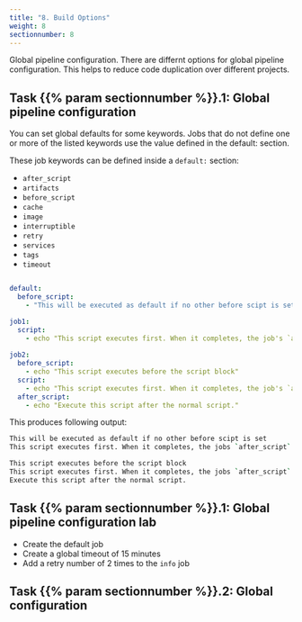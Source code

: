 ```yaml
---
title: "8. Build Options"
weight: 8
sectionnumber: 8
---
```


Global pipeline configuration.
There are differnt options for global pipeline configuration. This helps to reduce code duplication over different projects.


## Task {{% param sectionnumber %}}.1: Global pipeline configuration

You can set global defaults for some keywords. Jobs that do not define one or more of the listed keywords use the value defined in the default: section.

These job keywords can be defined inside a `default:` section:

* `after_script`
* `artifacts`
* `before_script`
* `cache`
* `image`
* `interruptible`
* `retry`
* `services`
* `tags`
* `timeout`

```yaml

default:
  before_script:
    - "This will be executed as default if no other before scipt is set"

job1:
  script:
    - echo "This script executes first. When it completes, the job's `after_script` executes."
  
job2:
  before_script:
    - echo "This script executes before the script block"
  script:
    - echo "This script executes first. When it completes, the job's `after_script` executes."
  after_script:
    - echo "Execute this script after the normal script."
```

This produces following output:

```bash
This will be executed as default if no other before scipt is set
This script executes first. When it completes, the jobs `after_script` executes.

This script executes before the script block
This script executes first. When it completes, the jobs `after_script` executes.
Execute this script after the normal script.
```


## Task {{% param sectionnumber %}}.1: Global pipeline configuration lab

* Create the default job
* Create a global timeout of 15 minutes
* Add a retry number of 2 times to the `info` job

## Task {{% param sectionnumber %}}.2: Global configuration

<!-- TODO 


-->

